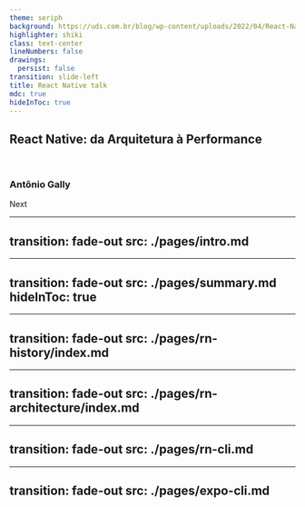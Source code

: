 ```yaml
---
theme: seriph
background: https://uds.com.br/blog/wp-content/uploads/2022/04/React-Native-O-que-e-componentes-e-importancia-UDS-Tecnologia.png
highlighter: shiki
class: text-center
lineNumbers: false
drawings:
  persist: false
transition: slide-left
title: React Native talk
mdc: true
hideInToc: true
---
```


## React Native: da Arquitetura à Performance

<br/>

### Antônio Gally

<div class="pt-12">
  <span @click="$slidev.nav.next" class="px-2 py-1 rounded cursor-pointer" hover="bg-white bg-opacity-10">
    Next <carbon:arrow-right class="inline"/>
  </span>
</div>

<div class="abs-br m-6 flex gap-2">
  <a href="https://github.com/AntonioGally" target="_blank" alt="GitHub" title="Open in GitHub"
    class="text-xl slidev-icon-btn opacity-50 !border-none !hover:text-white">
    <carbon-logo-github />
  </a>
</div>


---
transition: fade-out
src: ./pages/intro.md
---

---
transition: fade-out
src: ./pages/summary.md
hideInToc: true
---

---
transition: fade-out
src: ./pages/rn-history/index.md
---

---
transition: fade-out
src: ./pages/rn-architecture/index.md
---

---
transition: fade-out
src: ./pages/rn-cli.md
---

---
transition: fade-out
src: ./pages/expo-cli.md
---